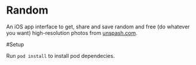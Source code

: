 # Random

An iOS app interface to get, share and save random and free (do whatever you want) high-resolution photos from [unspash.com](http://unsplash.com/).

#Setup

Run `pod install` to install pod dependecies. 
